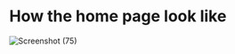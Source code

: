 # How the home page look like

![Screenshot (75)](https://user-images.githubusercontent.com/92713685/221978711-b41429d9-6518-41ec-b30b-c36090f70cd7.png)
